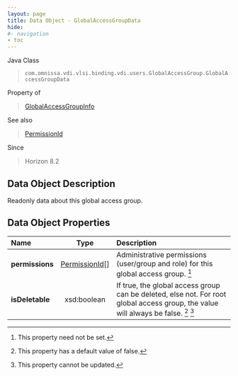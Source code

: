 ```yaml
---
layout: page
title: Data Object - GlobalAccessGroupData
hide:
#- navigation
- toc
---
```






Java Class
> `com.omnissa.vdi.vlsi.binding.vdi.users.GlobalAccessGroup.GlobalAccessGroupData`

Property of
> [GlobalAccessGroupInfo](vdi.users.GlobalAccessGroup.GlobalAccessGroupInfo.md#field_detail)

See also
> [PermissionId](vdi.entity.PermissionId.md)

Since
> Horizon 8.2


## Data Object Description

Readonly data about this global access group.

## Data Object Properties

 Name | Type | Description
:---|:---:|:---
**permissions**| [PermissionId[]](vdi.entity.PermissionId.md)|  Administrative permissions (user/group and role) for this global access group. [^1]
**isDeletable**|  xsd:boolean|  If true, the global access group can be deleted, else not. For root global access group, the value will always be false. [^5] [^2]


 


[^1]: This property need not be set.
[^2]: This property cannot be updated.
[^5]: This property has a default value of false.